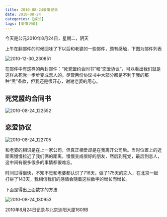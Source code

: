 ```yaml
---
title: 2010-08-24爱情记录
date: 2010-08-24
categories: [成长]
tags: [爱情记录]
---
```


今天是公元2010年8月24日，星期二，阴天

上午在翻邮件的时候回味了下以后和老婆的一些邮件，颇有感触，下图为邮件列表

![2010-12-30_230851](https://cdn.jsdelivr.net/gh/oec2003/hblog-images/img/202201302007299.gif)

在邮件中有这样的两封邮件：“死党盟约合同书”和“恋爱协议”，可以看出我们就是这样从死党一步步变成恋人的。尽管两份协议书中大部分都是不利于我的那种“黑”条款，但我还是很开心，谢谢老婆的用心。

## 死党盟约合同书

![2010-08-24_122552](https://cdn.jsdelivr.net/gh/oec2003/hblog-images/img/202201302008105.png)

## 恋爱协议

![2010-08-24_122705](https://cdn.jsdelivr.net/gh/oec2003/hblog-images/img/202201302008391.png)

和老婆的相识是在上一家公司，但真正相爱却是在我离开公司后。当时位置上的近距离慢慢拉近了我们俩的距离，慢慢变成很好的朋友，然后到死党，最后到恋人，这中间有很多很多的事情都很难忘。

时间过得很快，不知不觉和老婆都认识了716天，做了175天的恋人，在北京一起打拼了143天，我相信我们的感情会随着这些数字的增长而增长。

下面是得出上面数字的方法

![2010-08-24_130953](https://cdn.jsdelivr.net/gh/oec2003/hblog-images/img/202201302008987.png)

2010年8月24日记录与北京迪阳大厦1609B

